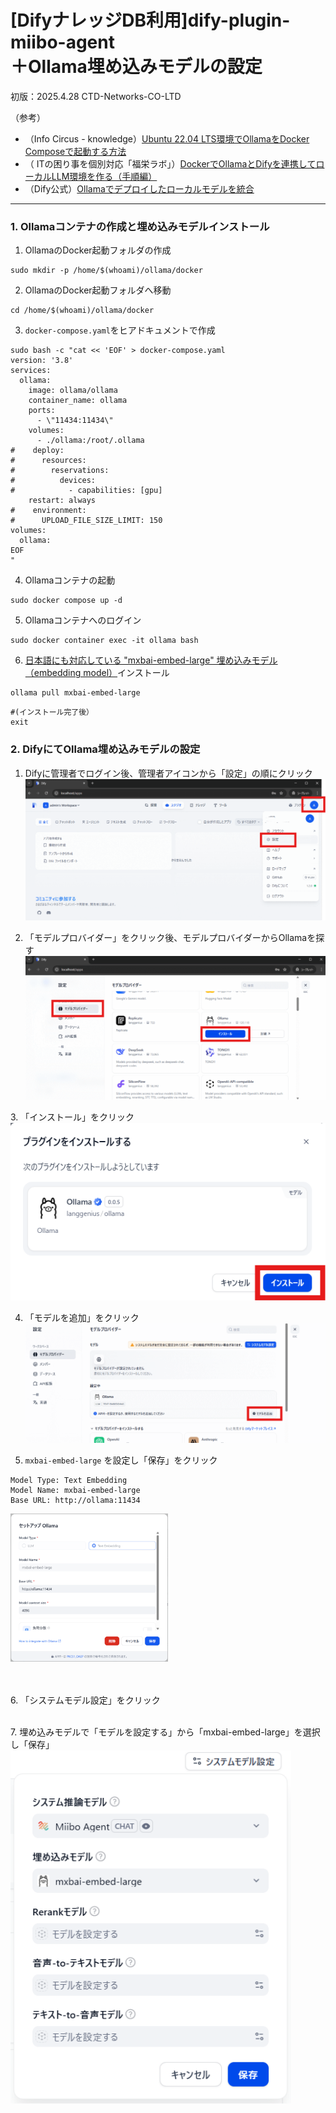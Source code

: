 # [DifyナレッジDB利用]dify-plugin-miibo-agent<br>＋Ollama埋め込みモデルの設定

初版：2025.4.28 CTD-Networks-CO-LTD

（参考）
- （Info Circus - knowledge）[Ubuntu 22.04 LTS環境でOllamaをDocker Composeで起動する方法](https://www.serv-ops.net/knowledge/open.knowledge/view/2?offset=0)
- （ ITの困り事を個別対応「福栄ラボ」）[DockerでOllamaとDifyを連携してローカルLLM環境を作る（手順編）](https://www.8asue.com/fukuei/b20250418/)
- （Dify公式）[Ollamaでデプロイしたローカルモデルを統合](https://docs.dify.ai/ja-jp/development/models-integration/ollama)

---

### 1. Ollamaコンテナの作成と埋め込みモデルインストール

1. OllamaのDocker起動フォルダの作成
```
sudo mkdir -p /home/$(whoami)/ollama/docker
```

2. OllamaのDocker起動フォルダへ移動
```
cd /home/$(whoami)/ollama/docker
```

3. `docker-compose.yaml`をヒアドキュメントで作成
```
sudo bash -c "cat << 'EOF' > docker-compose.yaml
version: '3.8'
services:
  ollama:
    image: ollama/ollama
    container_name: ollama
    ports:
      - \"11434:11434\"
    volumes:
      - ./ollama:/root/.ollama
#    deploy:
#      resources:
#        reservations:
#          devices:
#            - capabilities: [gpu]
    restart: always
#    environment:
#      UPLOAD_FILE_SIZE_LIMIT: 150
volumes:
  ollama:
EOF
"
```

4. Ollamaコンテナの起動
```
sudo docker compose up -d
```

5. Ollamaコンテナへのログイン
```
sudo docker container exec -it ollama bash
```

6. [日本語にも対応している "mxbai-embed-large" 埋め込みモデル（embedding model）](https://qiita.com/yuji-arakawa/items/1f6ab3f68b98ff56de12#%E5%9F%8B%E3%82%81%E8%BE%BC%E3%81%BF%E3%83%A2%E3%83%87%E3%83%ABembedding-model%E3%81%AE%E6%BA%96%E5%82%99)インストール
```
ollama pull mxbai-embed-large
```
```
#(インストール完了後）
exit
```

### 2. DifyにてOllama埋め込みモデルの設定

1. Difyに管理者でログイン後、管理者アイコンから「設定」の順にクリック
![](./images/1_Dify_Admin_setting.png)

2. 「モデルプロバイダー」をクリック後、モデルプロバイダーからOllamaを探す
![](./images/2_Ollama_Install.png)
<span>
3. 「インストール」をクリック<br>
<img src="./images/3_Ollama_Install.png">

4. 「モデルを追加」をクリック
![](./images/4_add_ollama.png)

5. `mxbai-embed-large` を設定し「保存」をクリック
  ```
  Model Type: Text Embedding
  Model Name: mxbai-embed-large
  Base URL: http://ollama:11434
  ```
<img src="./images/5_add_ollama.png" width=50%>

<br><br>
6. 「システムモデル設定」をクリック

<br>
7. 埋め込みモデルで「モデルを設定する」から「mxbai-embed-large」を選択し「保存」
<img src="./images/6_sysyem_model_setting.png">
